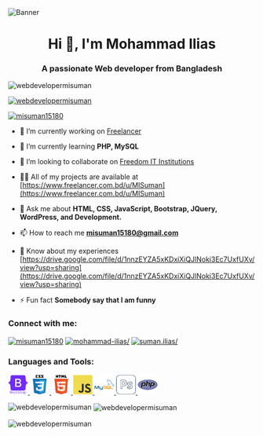 <img src="[https://media.licdn.com/dms/image/v2/D5616AQEBOOnagdgD6A/profile-displaybackgroundimage-shrink_350_1400/B56ZVXfLJpGsAc-/0/1740929546641?e=1746662400&v=beta&t=pdPBzSRlJcM8tgPg4R-Gikr6Uq0_GeV0xDHvVhPR7M0](https://media.licdn.com/dms/image/v2/D5616AQEBOOnagdgD6A/profile-displaybackgroundimage-shrink_350_1400/B56ZVXfLJpGsAc-/0/1740929546641?e=1756339200&v=beta&t=6LSbeucUWWOEB7z1WWARmvGFiW1ycSd7t2xrCAuEltw)" alt="Banner" border="0">

<h1 align="center">Hi 👋, I'm Mohammad Ilias</h1>
<h3 align="center">A passionate Web developer from Bangladesh</h3>

<p align="left"> <img src="https://komarev.com/ghpvc/?username=webdevelopermisuman&label=Profile%20views&color=0e75b6&style=flat" alt="webdevelopermisuman" /> </p>

<p align="left"> <a href="https://github.com/ryo-ma/github-profile-trophy"><img src="https://github-profile-trophy.vercel.app/?username=webdevelopermisuman" alt="webdevelopermisuman" /></a> </p>

<p align="left"> <a href="https://twitter.com/misuman15180" target="blank"><img src="https://img.shields.io/twitter/follow/misuman15180?logo=twitter&style=for-the-badge" alt="misuman15180" /></a> </p>

- 🔭 I’m currently working on [Freelancer](https://www.freelancer.com.bd/u/MISuman)

- 🌱 I’m currently learning **PHP, MySQL**

- 👯 I’m looking to collaborate on [Freedom IT Institutions](https://freedomitinstitutions.com/)

- 👨‍💻 All of my projects are available at [https://www.freelancer.com.bd/u/MISuman](https://www.freelancer.com.bd/u/MISuman)

- 💬 Ask me about **HTML, CSS, JavaScript, Bootstrap, JQuery, WordPress, and Development.**

- 📫 How to reach me **misuman15180@gmail.com**

- 📄 Know about my experiences [https://drive.google.com/file/d/1nnzEYZA5xKDxiXiQJlNoki3Ec7UxfUXv/view?usp=sharing](https://drive.google.com/file/d/1nnzEYZA5xKDxiXiQJlNoki3Ec7UxfUXv/view?usp=sharing)

- ⚡ Fun fact **Somebody say that I am funny**

<h3 align="left">Connect with me:</h3>
<p align="left">
<a href="https://twitter.com/misuman15180" target="blank"><img align="center" src="https://raw.githubusercontent.com/rahuldkjain/github-profile-readme-generator/master/src/images/icons/Social/twitter.svg" alt="misuman15180" height="30" width="40" /></a>
<a href="https://linkedin.com/in/mohammad-ilias/" target="blank"><img align="center" src="https://raw.githubusercontent.com/rahuldkjain/github-profile-readme-generator/master/src/images/icons/Social/linked-in-alt.svg" alt="mohammad-ilias/" height="30" width="40" /></a>
<a href="https://fb.com/suman.ilias/" target="blank"><img align="center" src="https://raw.githubusercontent.com/rahuldkjain/github-profile-readme-generator/master/src/images/icons/Social/facebook.svg" alt="suman.ilias/" height="30" width="40" /></a>
</p>

<h3 align="left">Languages and Tools:</h3>
<p align="left"> <a href="https://getbootstrap.com" target="_blank" rel="noreferrer"> <img src="https://raw.githubusercontent.com/devicons/devicon/master/icons/bootstrap/bootstrap-plain-wordmark.svg" alt="bootstrap" width="40" height="40"/> </a> <a href="https://www.w3schools.com/css/" target="_blank" rel="noreferrer"> <img src="https://raw.githubusercontent.com/devicons/devicon/master/icons/css3/css3-original-wordmark.svg" alt="css3" width="40" height="40"/> </a> <a href="https://www.w3.org/html/" target="_blank" rel="noreferrer"> <img src="https://raw.githubusercontent.com/devicons/devicon/master/icons/html5/html5-original-wordmark.svg" alt="html5" width="40" height="40"/> </a> <a href="https://developer.mozilla.org/en-US/docs/Web/JavaScript" target="_blank" rel="noreferrer"> <img src="https://raw.githubusercontent.com/devicons/devicon/master/icons/javascript/javascript-original.svg" alt="javascript" width="40" height="40"/> </a> <a href="https://www.mysql.com/" target="_blank" rel="noreferrer"> <img src="https://raw.githubusercontent.com/devicons/devicon/master/icons/mysql/mysql-original-wordmark.svg" alt="mysql" width="40" height="40"/> </a> <a href="https://www.photoshop.com/en" target="_blank" rel="noreferrer"> <img src="https://raw.githubusercontent.com/devicons/devicon/master/icons/photoshop/photoshop-line.svg" alt="photoshop" width="40" height="40"/> </a> <a href="https://www.php.net" target="_blank" rel="noreferrer"> <img src="https://raw.githubusercontent.com/devicons/devicon/master/icons/php/php-original.svg" alt="php" width="40" height="40"/> </a> </p>

<p><img align="left" src="https://github-readme-stats.vercel.app/api/top-langs?username=webdevelopermisuman&show_icons=true&locale=en&layout=compact" alt="webdevelopermisuman" /></p>

<p>&nbsp;<img align="center" src="https://github-readme-stats.vercel.app/api?username=webdevelopermisuman&show_icons=true&locale=en" alt="webdevelopermisuman" /></p>

<p><img align="center" src="https://github-readme-streak-stats.herokuapp.com/?user=webdevelopermisuman&" alt="webdevelopermisuman" /></p>

